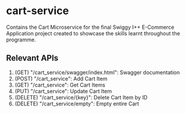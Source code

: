 # cart-service

Contains the Cart Microservice for the final Swiggy I++ E-Commerce Application project created to showcase the skills learnt throughout the programme.

## Relevant APIs

1. (GET) "/cart_service/swagger/index.html": Swagger documentation
2. (POST) "/cart_service": Add Cart Item
3. (GET) "/cart_service": Get Cart Items
4. (PUT) "/cart_service": Update Cart Item
5. (DELETE) "/cart_service/{key}": Delete Cart Item by ID
6. (DELETE) "/cart_service/empty": Empty entire Cart
